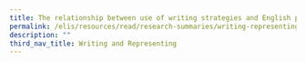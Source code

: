 ```yaml
---
title: The relationship between use of writing strategies and English proficiency
permalink: /elis/resources/read/research-summaries/writing-representing/writing-strategies-english-proficiency/
description: ""
third_nav_title: Writing and Representing
---
```

